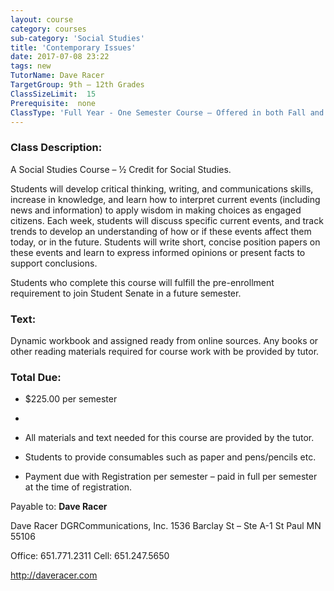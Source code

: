 ```yaml
---
layout: course
category: courses
sub-category: 'Social Studies'
title: 'Contemporary Issues'
date: 2017-07-08 23:22
tags: new
TutorName: Dave RacerTargetGroup: 9th – 12th GradesClassSizeLimit:  15Prerequisite:  noneClassType: 'Full Year - One Semester Course – Offered in both Fall and Spring'
---
```

### Class Description: 

A Social Studies Course – ½ Credit for Social Studies.
Students will develop critical thinking, writing, and communicationsskills, increase in knowledge, and learn how to interpret current events(including news and information) to apply wisdom in making choices asengaged citizens. Each week, students will discuss specific currentevents, and track trends to develop an understanding of how or if theseevents affect them today, or in the future. Students will write short,concise position papers on these events and learn to express informedopinions or present facts to support conclusions.
Students who complete this course will fulfill the pre-enrollmentrequirement to join Student Senate in a future semester.### Text:Dynamic workbook and assigned ready from online sources. Any books orother reading materials required for course work with be provided bytutor.### Total Due:* $225.00 per semester
* * All materials and text needed for this course are provided bythe tutor.
* Students to provide consumables such as paper andpens/pencils etc.
* Payment due with Registration per semester – paid in full persemester at the time of registration.Payable to: **Dave Racer**

Dave RacerDGRCommunications, Inc.1536 Barclay St – Ste A-1St Paul MN 55106
Office: 651.771.2311Cell: 651.247.5650http://daveracer.com       